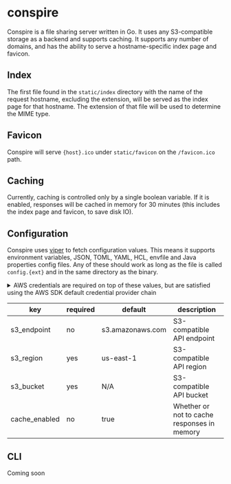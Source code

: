 # conspire
Conspire is a file sharing server written in Go. It uses any S3-compatible storage as a backend and supports caching. It supports any number of domains, and has the ability to serve a hostname-specific index page and favicon.

## Index
The first file found in the `static/index` directory with the name of the request hostname, excluding the extension, will be served as the index page for that hostname. The extension of that file will be used to determine the MIME type.

## Favicon
Conspire will serve `{host}.ico` under `static/favicon` on the `/favicon.ico` path.

## Caching
Currently, caching is controlled only by a single boolean variable. If it is enabled, responses will be cached in memory for 30 minutes (this includes the index page and favicon, to save disk IO).

## Configuration
Conspire uses [viper](https://github.com/spf13/viper) to fetch configuration values. This means it supports environment variables, JSON, TOML, YAML, HCL, envfile and Java properties config files. Any of these should work as long as the file is called `config.{ext}` and in the same directory as the binary.

<details>
<summary>AWS credentials are required on top of these values, but are satisfied using the AWS SDK default credential provider chain</summary>

![screenshot](https://user-images.githubusercontent.com/7191851/105654757-86c15800-5e73-11eb-9537-d4832f1c1c65.png)
</details>

| key | required | default | description
| --- | --- | --- | ---
| s3_endpoint | no | s3.amazonaws.com | S3-compatible API endpoint
| s3_region | yes | us-east-1 | S3-compatible API region
| s3_bucket | yes | N/A | S3-compatible API bucket
| cache_enabled | no | true | Whether or not to cache responses in memory

## CLI
Coming soon